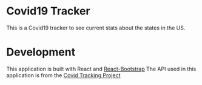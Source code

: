 # Covid19 Tracker

This is a Covid19 tracker to see current stats about the states in the US.

# Development

This application is built with React and [React-Bootstrap](https://react-bootstrap.github.io)
The API used in this application is from the [Covid Tracking Project](https://covidtracking.com/api)
